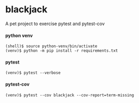 # blackjack

A pet project to exercise pytest and pytest-cov

#### python venv

```shell \tiny
(shell)$ source python-venv/bin/activate
(venv)$ python -m pip install -r requirements.txt
```

#### pytest

```shell \tiny
(venv)$ pytest --verbose

```

#### pytest-cov

```shell \tiny
(venv)$ pytest --cov blackjack --cov-report=term-missing

```
